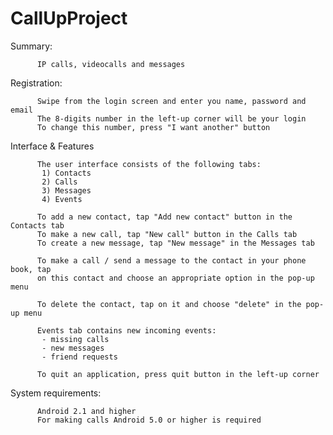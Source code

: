 # CallUpProject

Summary: 

          IP calls, videocalls and messages

Registration:

          Swipe from the login screen and enter you name, password and email
          The 8-digits number in the left-up corner will be your login
          To change this number, press "I want another" button

Interface & Features

          The user interface consists of the following tabs:
           1) Contacts
           2) Calls
           3) Messages
           4) Events

          To add a new contact, tap "Add new contact" button in the Contacts tab
          To make a new call, tap "New call" button in the Calls tab
          To create a new message, tap "New message" in the Messages tab
          
          To make a call / send a message to the contact in your phone book, tap
          on this contact and choose an appropriate option in the pop-up menu

          To delete the contact, tap on it and choose "delete" in the pop-up menu

          Events tab contains new incoming events:
           - missing calls
           - new messages
           - friend requests
           
          To quit an application, press quit button in the left-up corner

System requirements:
            
          Android 2.1 and higher
          For making calls Android 5.0 or higher is required
  
